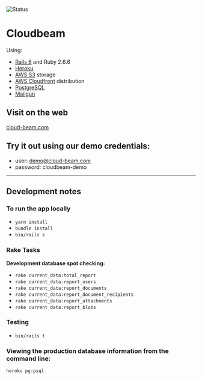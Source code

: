 ![Status](https://github.com/kaledoux/cloudbeam/actions/workflows/verify.yml/badge.svg)

# Cloudbeam
Using:
- [Rails 6](https://guides.rubyonrails.org/) and Ruby 2.6.6
- [Heroku](https://www.heroku.com/)
- [AWS S3](https://aws.amazon.com/s3) storage
- [AWS Cloudfront](https://aws.amazon.com/cloudfront/) distribution
- [PostgreSQL](https://www.postgresql.org/)
- [Mailgun](https://www.mailgun.com/)

## Visit on the web
[cloud-beam.com](https://www.cloud-beam.com)

## Try it out using our demo credentials:
- user: demo@cloud-beam.com
- password: cloudbeam-demo

---

## Development notes

### To run the app locally
-  `yarn install`
-  `bundle install`
-  `bin/rails s`

### Rake Tasks
**Development database spot checking:**
- `rake current_data:total_report`
- `rake current_data:report_users`
- `rake current_data:report_documents`
- `rake current_data:report_document_recipients`
- `rake current_data:report_attachments`
- `rake current_data:report_blobs`

### Testing
- `bin/rails t`

### Viewing the production database information from the command line:
`heroku pg:psql`
